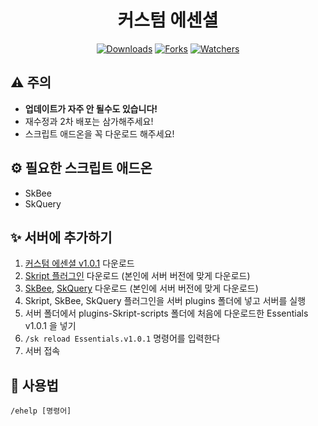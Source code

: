 <div align="center">

# 커스텀 에센셜
[![Downloads](https://img.shields.io/github/downloads/grape82/Skript-Essentials/total?label=Downloads)](https://github.com/grape82/Skript-Essentials/releases)
[![Forks](https://img.shields.io/github/forks/grape82/Skript-Essentials?label=forks)](https://github.com/grape82/Skript-Essentials/releases/forks)
[![Watchers](https://img.shields.io/github/watchers/PlazmaMC/Plazma?label=watchers)](https://github.com/grape82/Skript-Essentials/watchers)

</div>

## ⚠️ 주의
* **업데이트가 자주 안 될수도 있습니다!**
* 재수정과 2차 배포는 삼가해주세요!
* 스크립트 애드온을 꼭 다운로드 해주세요!

## ⚙️ 필요한 스크립트 애드온
* SkBee
* SkQuery

## ✨ 서버에 추가하기
1. [커스텀 에센셜 v1.0.1](https://github.com/grape82/Skript-Essentials/releases/download/v1.0.1/Essentials.v1.0.1.sk) 다운로드
2. [Skript 플러그인](https://skunity.com/downloads) 다운로드 (본인에 서버 버전에 맞게 다운로드)
3. [SkBee](https://github.com/ShaneBeee/SkBee/releases), [SkQuery](https://github.com/SkQuery/SkQuery/releases)  다운로드 (본인에 서버 버전에 맞게 다운로드)
4. Skript, SkBee, SkQuery 플러그인을 서버 plugins 폴더에 넣고 서버를 실행
5. 서버 폴더에서 plugins-Skript-scripts 폴더에 처음에 다운로드한 Essentials v1.0.1 을 넣기
6. `/sk reload Essentials.v1.0.1` 명령어를 입력한다
7. 서버 접속

## 💬 사용법
```
/ehelp [명령어]
```
